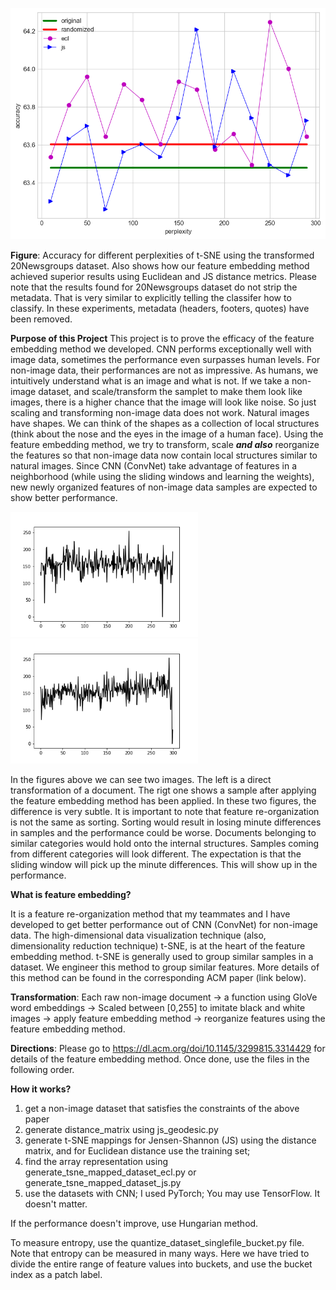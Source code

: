 ![Accuracy for different perplexities of t-SNE. Also shows how our feature embedding method achieved superior resutls using Euclidean and JS distance metrics.](20ng_accuracy.png)

**Figure**: Accuracy for different perplexities of t-SNE using the transformed 20Newsgroups dataset. Also shows how our feature embedding method achieved superior results using Euclidean and JS distance metrics. Please note that the results found for 20Newsgroups dataset  do not strip the  metadata. That is very similar to explicitly telling the classifer how to classify. In these experiments, metadata (headers, footers, quotes) have been removed.

**Purpose of this Project**
This project is to prove the efficacy of the feature embedding method we developed. CNN performs exceptionally well with image data, sometimes the performance even surpasses human levels. For non-image data, their performances are not as impressive. As humans, we intuitively understand what is an image and what is not. If we take a non-image dataset, and scale/transform the samplet to make them look like images, there is a higher chance that the image will look like noise. So just scaling and transforming non-image data does not work. Natural images have shapes. We can think of the shapes as a collection of local structures (think about the nose and the eyes in the image of a human face). Using the feature embedding method, we try to transform, scale ***and also*** reorganize the features so that non-image data now contain local structures similar to natural images. Since CNN (ConvNet) take advantage of features in a neighborhood (while using the sliding windows and learning the weights), new newly organized features of non-image data samples are expected to show better performance.

<p float="left">
  <img src="20ng_transformed.png" width="300" />
  <img src="20ng_ecl_90.png" width="300" /> 
</p>

In the figures above we can see two images. The left is a direct transformation of a document. The rigt one shows a sample after applying the feature embedding method has been applied. In these two figures, the difference is very subtle. It is important to note that feature re-organization is not the same as sorting. Sorting would result in losing minute differences in samples and the performance could be worse. Documents belonging to similar categories would hold onto the internal structures. Samples coming from different categories will look different. The expectation is that the sliding window will pick up the minute differences. This will show up in the performance.


**What is feature embedding?**

It is a feature re-organization method that my teammates and I have developed to get better performance out of CNN (ConvNet) for non-image data. The high-dimensional data visualization technique (also, dimensionality reduction technique) t-SNE, is at the heart of the feature embedding method. t-SNE is generally used to group similar samples in a dataset. We engineer this method to group similar features. More details of this method can be found in the corresponding ACM paper (link below). 



**Transformation**: Each raw non-image document -> a function using GloVe word embeddings -> Scaled between [0,255] to imitate black and white images -> apply feature embedding method -> reorganize features using the feature embedding method.


**Directions**:
Please go to https://dl.acm.org/doi/10.1145/3299815.3314429 for details of the feature embedding method. Once done, use the files in the following order.

**How it works?**

1. get a non-image dataset that satisfies the constraints of the above paper
2. generate distance_matrix using js_geodesic.py
3. generate t-SNE mappings for Jensen-Shannon (JS) using the distance matrix, and for Euclidean distance use the training set;
4. find the array representation using generate_tsne_mapped_dataset_ecl.py or generate_tsne_mapped_dataset_js.py
5. use the datasets with CNN; I used PyTorch; You may use TensorFlow. It doesn't matter.

If the performance doesn't improve, use Hungarian method. 

To measure entropy, use the quantize_dataset_singlefile_bucket.py file. Note that entropy can be measured in many ways. Here we have tried to divide the entire range of feature values into buckets, and use the bucket index as a patch label.
